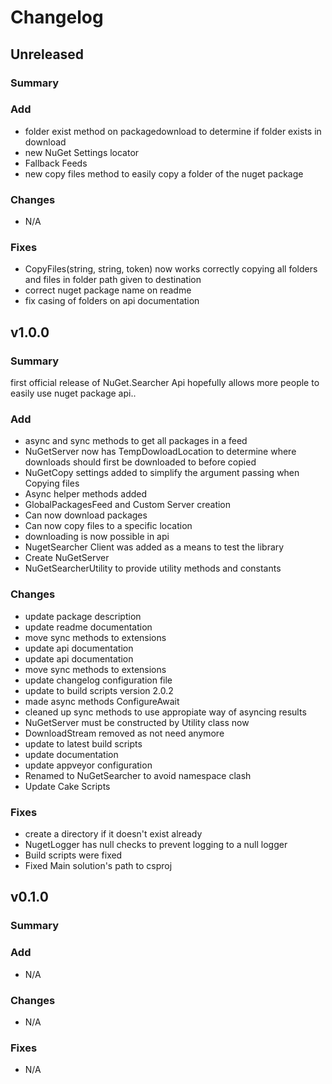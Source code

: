 # Changelog
## Unreleased
### Summary


### Add
*  folder exist method on packagedownload to determine if folder exists in download
*  new NuGet Settings locator
*  Fallback Feeds
*  new copy files method to easily copy a folder of the nuget package


### Changes
*  N/A 


### Fixes
*  CopyFiles(string, string, token) now works correctly copying all folders and files in folder path given to destination
*  correct nuget package name on readme
*  fix casing of folders on api documentation




## v1.0.0
### Summary
first official release of NuGet.Searcher Api hopefully allows more people to easily use nuget package api.. 

### Add
*  async and sync methods to get all packages in a feed
*  NuGetServer now has TempDowloadLocation to determine where downloads should first be downloaded to before copied
*  NuGetCopy settings added to simplify the argument passing when Copying files
*  Async helper methods added
*  GlobalPackagesFeed and Custom Server creation
*  Can now download packages
*  Can now copy files to a specific location
*  downloading is now possible in api
*  NugetSearcher Client was added as a means to test the library
*  Create NuGetServer
*  NuGetSearcherUtility to provide utility methods and constants


### Changes
*  update package description
*  update readme documentation
*  move sync methods to extensions
*  update api documentation
*  update api documentation
*  move sync methods to extensions
*  update changelog configuration file
*  update to build scripts version 2.0.2
*  made async methods ConfigureAwait
*  cleaned up sync methods to use appropiate way of asyncing results
*  NuGetServer must be constructed by Utility class now
*  DownloadStream removed as not need anymore
*  update to latest build scripts
*  update documentation
*  update appveyor configuration
*  Renamed to NuGetSearcher to avoid namespace clash
*  Update Cake Scripts


### Fixes
*  create a directory if it doesn't exist already
*  NugetLogger has null checks to prevent logging to a null logger
*  Build scripts were fixed
*  Fixed Main solution's path to csproj




## v0.1.0
### Summary


### Add
*  N/A 


### Changes
*  N/A 


### Fixes
*  N/A 





